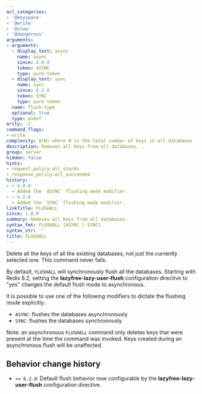 ```yaml
---
acl_categories:
- '@keyspace'
- '@write'
- '@slow'
- '@dangerous'
arguments:
- arguments:
  - display_text: async
    name: async
    since: 4.0.0
    token: ASYNC
    type: pure-token
  - display_text: sync
    name: sync
    since: 6.2.0
    token: SYNC
    type: pure-token
  name: flush-type
  optional: true
  type: oneof
arity: -1
command_flags:
- write
complexity: O(N) where N is the total number of keys in all databases
description: Removes all keys from all databases.
group: server
hidden: false
hints:
- request_policy:all_shards
- response_policy:all_succeeded
history:
- - 4.0.0
  - Added the `ASYNC` flushing mode modifier.
- - 6.2.0
  - Added the `SYNC` flushing mode modifier.
linkTitle: FLUSHALL
since: 1.0.0
summary: Removes all keys from all databases.
syntax_fmt: FLUSHALL [ASYNC | SYNC]
syntax_str: ''
title: FLUSHALL
---
```

Delete all the keys of all the existing databases, not just the currently selected one.
This command never fails.

By default, `FLUSHALL` will synchronously flush all the databases.
Starting with Redis 6.2, setting the **lazyfree-lazy-user-flush** configuration directive to "yes" changes the default flush mode to asynchronous.

It is possible to use one of the following modifiers to dictate the flushing mode explicitly:

* `ASYNC`: flushes the databases asynchronously
* `SYNC`: flushes the databases synchronously

Note: an asynchronous `FLUSHALL` command only deletes keys that were present at the time the command was invoked. Keys created during an asynchronous flush will be unaffected.

## Behavior change history

*   `>= 6.2.0`: Default flush behavior now configurable by the **lazyfree-lazy-user-flush** configuration directive. 